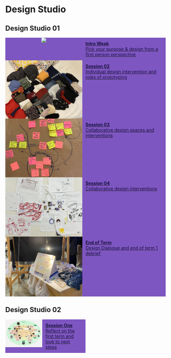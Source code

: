 # Design Studio

## Design Studio 01

<div class="container">
<!-- Button with photo in it -->
<!-- Intro Week -->
<div style="display:flex; width: 100%; align-items: flex-start; align-content: flex-start; gap: 10px; flex-wrap:wrap;">
    <a style="box-shadow: 0px 0px 0px 0px #181040; display: flex; flex-direction: row; align-items: flex-start; width: 100%; height: 100%; object-fit: cover; background-color: #7e56c1" href="../term1/designStudio/designWK01">
        <div style="display:flex; align-content: center; justify-content:center; width: 50%">
        <img src="../images/term1/designstudio/thumbnails/DesignSpaceOverview_01.png"></img>
        </div>
        <div style="padding: 10px; gap: 10px; width: 50%; color: #181040">
        <b>Intro Week</b><br>
        Pick your purpose & design from a first person perspective
        </div>
    </a>
</div>

<!-- Session 2 -->
<div style="display:flex; width: 100%; align-items: flex-start; align-content: flex-start; gap: 10px; flex-wrap:wrap;">
        <a style="box-shadow: 0px 0px 0px 0px #181040; display: flex; flex-direction: row; align-items: flex-start; width: 100%; height: 100%; object-fit: cover; background-color: #7e56c1" href="../term1/designStudio/designWK02">
            <div style="display:flex; align-content: center; justify-content:center; width: 50%">
            <img src="../images/term1/designstudio/thumbnails/Clothes.jpeg"></img>
            </div>
            <div style="padding: 10px; gap: 10px; width: 50%; color: #181040">
            <b>Session 02</b><br>
            Individual design intervention and roles of prototyping
            </div>
        </a>
    </div>

<!-- Session 3 -->
<div style="display:flex; width: 100%; align-items: flex-start; align-content: flex-start; gap: 10px; flex-wrap:wrap;">
    <a style="box-shadow: 0px 0px 0px 0px #181040; display: flex; flex-direction: row; align-items: flex-start; width: 100%; height: 100%; object-fit: cover; background-color: #7e56c1" href="../term1/designStudio/designWK03">
        <div style="display:flex; align-content: center; justify-content:center; width: 50%">
        <img src="../images/term1/designstudio/thumbnails/CollectiveDS_All.jpg"></img>
        </div>
        <div style="padding: 10px; gap: 10px; width: 50%; color: #181040">
        <b>Session 03</b><br>
        Collaborative design spaces and interventions
        </div>
    </a>
</div>

<!-- Session 4 -->
<div style="display:flex; width: 100%; align-items: flex-start; align-content: flex-start; gap: 10px; flex-wrap:wrap;">
    <a style="box-shadow: 0px 0px 0px 0px #181040; display: flex; flex-direction: row; align-items: flex-start; width: 100%; height: 100%; object-fit: cover; background-color: #7e56c1" href="../term1/designStudio/designWK04">
        <div style="display:flex; align-content: center; justify-content:center; width: 50%">
        <img src="../images/term1/designstudio/thumbnails/Drawings.jpg"></img>
        </div>
        <div style="padding: 10px; gap: 10px; width: 50%; color: #181040">
        <b>Session 04</b><br>
        Collaborative design interventions
        </div>
    </a>
</div>

<!-- End of Term -->
<div style="display:flex; width: 100%; align-items: flex-start; align-content: flex-start; gap: 10px; flex-wrap:wrap;">
    <a style="box-shadow: 0px 0px 0px 0px #181040; display: flex; flex-direction: row; align-items: flex-start; width: 100%; height: 100%; object-fit: cover; background-color: #7e56c1" href="../term1/designStudio/termEnd">
        <div style="display:flex; align-content: center; justify-content:center; width: 50%">
        <img src="../images/term1/designstudio/thumbnails/DesignDialogue.jpg"></img>
        </div>
        <div style="padding: 10px; gap: 10px; width: 50%; color: #181040">
        <b>End of Term</b><br>
        Design Dialogue and end of term 1 debrief 
        </div>
    </a>
</div>
</div>

## Design Studio 02

<div class="container">
<!-- Button with photo in it -->
<!-- Session 1 -->
<div style="display:flex; width: 50%; align-items: flex-start; align-content: flex-start; gap: 10px; flex-wrap:wrap;">
    <a style="box-shadow: 0px 0px 0px 0px #181040; display: flex; flex-direction: row; align-items: flex-start; width: 100%; height: 100%; object-fit: cover; background-color: #7e56c1" href="../term1/designStudio/design02WK01">
        <div style="display:flex; align-content: center; justify-content:center; width: 50%">
        <img src="../images/term2/designstudio/thumbnails/DesignSpaceOverview_07.png"></img>
        </div>
        <div style="padding: 10px; gap: 10px; width: 50%; color: #181040">
        <b>Session One</b><br>
        Reflect on the first term and look to next steps
        </div>
    </a>
</div> 

</div>